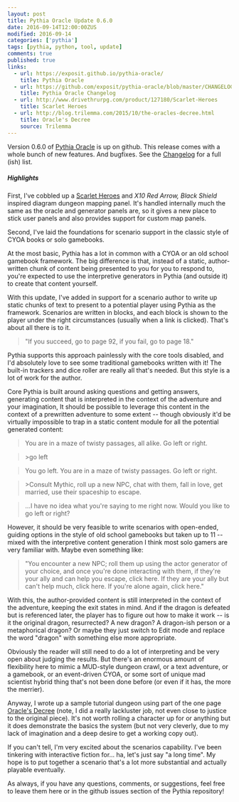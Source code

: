 ```yaml
---
layout: post
title: Pythia Oracle Update 0.6.0
date: 2016-09-14T12:00:00ZUS
modified: 2016-09-14
categories: ['pythia']
tags: [pythia, python, tool, update]
comments: true
published: true
links:
  - url: https://exposit.github.io/pythia-oracle/
    title: Pythia Oracle
  - url: https://github.com/exposit/pythia-oracle/blob/master/CHANGELOG.md
    title: Pythia Oracle Changelog
  - url: http://www.drivethrurpg.com/product/127180/Scarlet-Heroes
    title: Scarlet Heroes
  - url: http://blog.trilemma.com/2015/10/the-oracles-decree.html
    title: Oracle's Decree
    source: Trilemma
---
```


Version 0.6.0 of [Pythia Oracle](https://exposit.github.io/pythia-oracle/) is up on github. This release comes with a whole bunch of new features. And bugfixes. See the [Changelog](https://github.com/exposit/pythia-oracle/blob/master/CHANGELOG.md) for a full (ish) list.

##### Highlights

First, I've cobbled up a [Scarlet Heroes](http://www.drivethrurpg.com/product/127180/Scarlet-Heroes) and *X10 Red Arrow, Black Shield* inspired diagram dungeon mapping panel. It's handled internally much the same as the oracle and generator panels are, so it gives a new place to stick user panels and also provides support for custom map panels.

Second, I've laid the foundations for scenario support in the classic style of CYOA books or solo gamebooks.

<!--more-->

At the most basic, Pythia has a lot in common with a CYOA or an old school gamebook framework. The big difference is that, instead of a static, author-written chunk of content being presented to you for you to respond to, you're expected to use the interpretive generators in Pythia (and outside it) to create that content yourself.

With this update, I've added in support for a scenario author to write up static chunks of text to present to a potential player using Pythia as the framework. Scenarios are written in blocks, and each block is shown to the player under the right circumstances (usually when a link is clicked). That's about all there is to it.

>"If you succeed, go to page 92, if you fail, go to page 18."

Pythia supports this approach painlessly with the core tools disabled, and I'd absolutely love to see some traditional gamebooks written with it! The built-in trackers and dice roller are really all that's needed. But this style is a lot of work for the author.

Core Pythia is built around asking questions and getting answers, generating content that is interpreted in the context of the adventure and your imagination, It should be possible to leverage this content in the context of a prewritten adventure to some extent -- though obviously it'd be virtually impossible to trap in a static content module for all the potential generated content:

> You are in a maze of twisty passages, all alike. Go left or right.

> \>go left

> You go left. You are in a maze of twisty passages. Go left or right.

> \>Consult Mythic, roll up a new NPC, chat with them, fall in love, get married, use their spaceship to escape.

> ...I have no idea what you're saying to me right now. Would you like to go left or right?


However, it should be very feasible to write scenarios with open-ended, guiding options in the style of old school gamebooks but taken up to 11 -- mixed with the interpretive content generation I think most solo gamers are very familiar with. Maybe even something like:

> "You encounter a new NPC; roll them up using the actor generator of your choice, and once you're done interacting with them, if they're your ally and can help you escape, click here. If they are your ally but can't help much, click here. If you're alone again, click here."

With this, the author-provided content is still interpreted in the context of the adventure, keeping the exit states in mind. And if the dragon is defeated but is referenced later, the player has to figure out how to make it work -- is it the original dragon, resurrected? A new dragon? A dragon-ish person or a metaphorical dragon? Or maybe they just switch to Edit mode and replace the word "dragon" with something else more appropriate.

Obviously the reader will still need to do a lot of interpreting and be very open about judging the results. But there's an enormous amount of flexibility here to mimic a MUD-style dungeon crawl, or a text adventure, or a gamebook, or an event-driven CYOA, or some sort of unique mad scientist hybrid thing that's not been done before (or even if it has, the more the merrier).

Anyway, I wrote up a sample tutorial dungeon using part of the one page [Oracle's Decree](http://blog.trilemma.com/2015/10/the-oracles-decree.html) (note, I did a really lackluster job, not even close to justice to the original piece). It's not worth rolling a character up for or anything but it does demonstrate the basics the system (but not very cleverly, due to my lack of imagination and a deep desire to get a working copy out).

If you can't tell, I'm very excited about the scenarios capability. I've been tinkering with interactive fiction for... ha, let's just say "a long time". My hope is to put together a scenario that's a lot more substantial and actually playable eventually.

As always, if you have any questions, comments, or suggestions, feel free to leave them here or in the github issues section of the Pythia repository!
